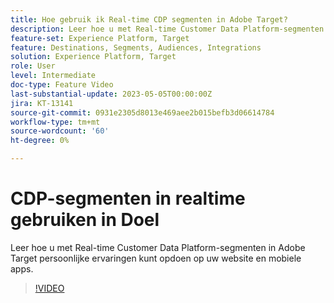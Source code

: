 ```yaml
---
title: Hoe gebruik ik Real-time CDP segmenten in Adobe Target?
description: Leer hoe u met Real-time Customer Data Platform-segmenten in Adobe Target persoonlijke ervaringen kunt opdoen op uw website en mobiele apps.
feature-set: Experience Platform, Target
feature: Destinations, Segments, Audiences, Integrations
solution: Experience Platform, Target
role: User
level: Intermediate
doc-type: Feature Video
last-substantial-update: 2023-05-05T00:00:00Z
jira: KT-13141
source-git-commit: 0931e2305d8013e469aee2b015befb3d06614784
workflow-type: tm+mt
source-wordcount: '60'
ht-degree: 0%

---
```



# CDP-segmenten in realtime gebruiken in Doel

Leer hoe u met Real-time Customer Data Platform-segmenten in Adobe Target persoonlijke ervaringen kunt opdoen op uw website en mobiele apps.

>[!VIDEO](https://video.tv.adobe.com/v/3419149/?learn=on)
